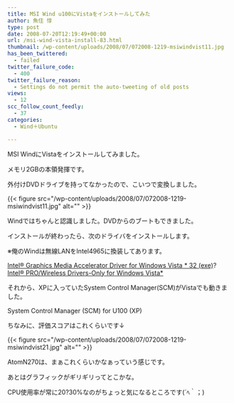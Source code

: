 ```yaml
---
title: MSI Wind u100にVistaをインストールしてみた
author: 魚住 惇
type: post
date: 2008-07-20T12:19:49+00:00
url: /msi-wind-vista-install-83.html
thumbnail: /wp-content/uploads/2008/07/072008-1219-msiwindvist11.jpg
has_been_twittered:
  - failed
twitter_failure_code:
  - 400
twitter_failure_reason:
  - Settings do not permit the auto-tweeting of old posts
views:
  - 12
scc_follow_count_feedly:
  - 37
categories:
  - Wind＋Ubuntu

---
```

MSI WindにVistaをインストールしてみました。

メモリ2GBの本領発揮です。

外付けDVDドライブを持ってなかったので、こいつで変換しました。

<!--more-->

{{< figure src="/wp-content/uploads/2008/07/072008-1219-msiwindvist11.jpg" alt="" >}} 

Windではちゃんと認識しました。DVDからのブートもできました。

インストールが終わったら、次のドライバをインストールします。

※俺のWindは無線LANをIntel4965に換装してあります。

[Intel® Graphics Media Accelerator Driver for Windows Vista * 32 (exe)][1]?[Intel® PRO/Wireless Drivers-Only for Windows Vista*][2]

それから、XPに入っていたSystem Control Manager(SCM)がVistaでも動きました。

System Control Manager (SCM) for U100 (XP)

ちなみに、評価スコアはこれくらいです↓

{{< figure src="/wp-content/uploads/2008/07/072008-1219-msiwindvist21.jpg" alt="" >}} 

AtomN270は、まぁこれくらいかなぁっていう感じです。

あとはグラフィックがギリギリってとこかな。

CPU使用率が常に20?30%なのがちょっと気になるところです(´ﾍ｀；)

 [1]: http://downloadcenter.intel.com/Detail_Desc.aspx?agr=N&ProductID=2300&DwnldID=16312&strOSs=156&OSFullName=Windows%20Vista*%20Ultimate,%2032-bit%20version&lang=eng
 [2]: http://downloadcenter.intel.com/Detail_Desc.aspx?agr=N&Inst=Yes&ProductID=2753&DwnldID=15798&strOSs=156&OSFullName=Windows%20Vista*%20Ultimate,%2032-bit%20version&lang=eng